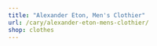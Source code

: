 ```yaml
---
title: "Alexander Eton, Men's Clothier"
url: /cary/alexander-eton-mens-clothier/
shop: clothes
---
```

